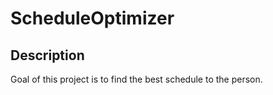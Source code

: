 # ScheduleOptimizer
<h2>Description</h2>
Goal of this project is to find the best schedule to the person.
